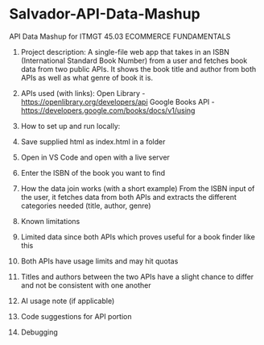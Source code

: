 # Salvador-API-Data-Mashup
API Data Mashup for ITMGT 45.03 ECOMMERCE FUNDAMENTALS
1. Project description: 
A single-file web app that takes in an ISBN (International Standard Book Number) from a user and fetches book data from two public APIs. It shows the book title and author from both APIs as well as what genre of book it is.

2. APIs used (with links):
Open Library - https://openlibrary.org/developers/api
Google Books API - https://developers.google.com/books/docs/v1/using

3. How to set up and run locally:
  1. Save supplied html as index.html in a folder
  2. Open in VS Code and open with a live server
  3. Enter the ISBN of the book you want to find

5. How the data join works (with a short example)
From the ISBN input of the user, it fetches data from both APIs and extracts the different categories needed (title, author, genre)

6. Known limitations
  1. Limited data since both APIs which proves useful for a book finder like this
  2. Both APIs have usage limits and may hit quotas
  3. Titles and authors between the two APIs have a slight chance to differ and not be consistent with one another

7. AI usage note (if applicable)
  1. Code suggestions for API portion
  2. Debugging
